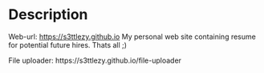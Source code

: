 # Description
Web-url: https://s3ttlezy.github.io
My personal web site containing resume for potential future hires.
Thats all ;)

<p>File uploader:  https://s3ttlezy.github.io/file-uploader</p>
